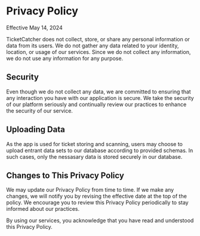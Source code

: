 # Privacy Policy
Effective May 14, 2024

TicketCatcher does not collect, store, or share any personal information or data from its users. We do not gather any data related to your identity, location, or usage of our services. Since we do not collect any information, we do not use any information for any purpose.

## Security

Even though we do not collect any data, we are committed to ensuring that any interaction you have with our application is secure. We take the security of our platform seriously and continually review our practices to enhance the security of our service.

## Uploading Data

As the app is used for ticket storing and scanning, users may choose to upload entrant data sets to our database according to provided schemas. In such cases, only the nessasary data is stored securely in our database.

## Changes to This Privacy Policy

We may update our Privacy Policy from time to time. If we make any changes, we will notify you by revising the effective date at the top of the policy. We encourage you to review this Privacy Policy periodically to stay informed about our practices.

By using our services, you acknowledge that you have read and understood this Privacy Policy.

